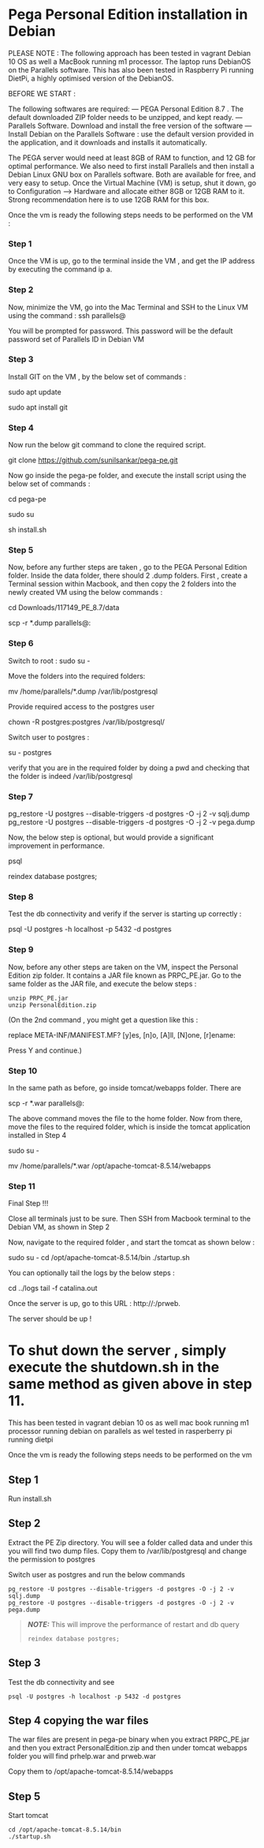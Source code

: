 # Pega Personal Edition installation in Debian 


 PLEASE NOTE : The following approach has been tested in vagrant Debian 10 OS as well a MacBook running m1 processor. The laptop runs DebianOS on the Parallels software. This has also been tested in Raspberry Pi running DietPi, a highly optimised version of the DebianOS.

BEFORE WE START : 
  
The following softwares are required: 
    — PEGA Personal Edition 8.7 . The default downloaded ZIP folder needs to be unzipped, and kept ready.
    — Parallels Software. Download and install the free version of the software
    — Install Debian on the Parallels Software : use the default version provided in the application, and it downloads and installs it automatically.

The PEGA server would need at least 8GB of RAM to function, and 12 GB for optimal performance.  We also need to first install Parallels and then install a Debian Linux GNU box on Parallels software. Both are available for free, and very easy to setup. Once the Virtual Machine (VM) is setup, shut it down, go to Configuration —> Hardware and allocate either 8GB or 12GB RAM to it. Strong recommendation here is to use 12GB RAM for this box.

Once the vm is ready the following steps needs to be performed on the VM :



### Step 1

Once the VM is up, go to the terminal inside the VM , and get the IP address by executing the command ip a. 

### Step 2

Now, minimize the VM, go into the Mac Terminal and SSH to the Linux VM using the command :
    ssh parallels@<IP Address>

You will be prompted for password. This password will be the default password set of Parallels ID in Debian VM

### Step 3

Install GIT on the VM , by the below set of commands : 

  sudo apt update

  sudo apt install git

### Step 4
 
Now run the below git command to clone the required script.

git clone https://github.com/sunilsankar/pega-pe.git

Now go inside the pega-pe folder, and execute the install script using the below set of commands : 

cd pega-pe

sudo su

sh install.sh


### Step 5

Now, before any further steps are taken , go to the PEGA Personal Edition folder. Inside the data folder, there should 2 .dump folders. First , create a Terminal session within Macbook, and then copy the 2 folders into the newly created VM using the below commands : 

  cd Downloads/117149_PE_8.7/data

  scp -r *.dump parallels@<IP Address>:


### Step 6

Switch to root :
   sudo su -

Move the folders into  the required folders: 

   mv /home/parallels/*.dump /var/lib/postgresql 

Provide required access to the postgres user

  chown -R postgres:postgres /var/lib/postgresql/


Switch user to postgres : 

su - postgres

verify that you are in the required folder by doing a pwd and checking that the folder is indeed  /var/lib/postgresql 

### Step 7

  pg_restore -U postgres --disable-triggers -d postgres -O -j 2 -v sqlj.dump 
  pg_restore -U postgres --disable-triggers -d postgres -O -j 2 -v pega.dump 

Now, the below step is optional, but would provide a significant improvement in performance.

  psql
  
  reindex database postgres;


### Step 8

Test the db connectivity and verify if the server is starting up correctly :

  psql -U postgres -h localhost -p 5432 -d postgres


### Step 9

Now, before any other steps are taken on the VM,  inspect the Personal Edition zip folder. It contains a JAR file known as PRPC_PE.jar. Go to the same folder as the JAR file, and execute the below steps : 


    unzip PRPC_PE.jar
    unzip PersonalEdition.zip

  (On the 2nd command , you might get a question like this : 

replace META-INF/MANIFEST.MF? [y]es, [n]o, [A]ll, [N]one, [r]ename: 

  Press Y and continue.)



### Step 10

In the same path as before, go inside tomcat/webapps folder. There are 


scp -r *.war parallels@<IP Address>:

The above command moves the file to the home folder. Now from there, move the files to the required folder, which is inside the tomcat application installed in Step 4

  sudo su -

  mv /home/parallels/*.war /opt/apache-tomcat-8.5.14/webapps



### Step 11

Final Step !!! 

   Close all terminals just to be sure.  Then SSH from Macbook terminal to the Debian VM, as shown in Step 2

Now, navigate to the required folder , and start the tomcat as shown below : 

  sudo su -
  cd /opt/apache-tomcat-8.5.14/bin
  ./startup.sh

You can optionally tail the logs by the below steps : 

  cd ../logs
  tail -f catalina.out

Once the server is up, go to this URL : http://<IP Address>:/prweb.

The server should be up !

To shut down the server , simply execute the shutdown.sh in the same method as given above in step 11.
=======
This has been tested in vagrant debian 10 os as well mac book running m1 processor running debian on parallels  as wel tested in rasperberry pi running dietpi

Once the vm is ready the following steps needs to be performed on the vm
## Step 1

Run install.sh

## Step 2
Extract the PE Zip directory. You will see a folder called data and under this you will find two dump files. Copy them to /var/lib/postgresql and change the permission to postgres

Switch user as postgres and run the below commands

```
pg_restore -U postgres --disable-triggers -d postgres -O -j 2 -v sqlj.dump 
pg_restore -U postgres --disable-triggers -d postgres -O -j 2 -v pega.dump 

```
> **_NOTE:_**  This will improve the performance of restart and db query
> ```
> reindex database postgres;
> ```

## Step 3
Test the db connectivity and see
```
psql -U postgres -h localhost -p 5432 -d postgres
```
## Step 4 copying the war files
The war files are present in pega-pe binary when you extract
PRPC_PE.jar and then you extract PersonalEdition.zip and then under  tomcat webapps folder you will find prhelp.war and prweb.war

Copy them to /opt/apache-tomcat-8.5.14/webapps

## Step 5
Start tomcat
```
cd /opt/apache-tomcat-8.5.14/bin
./startup.sh

```
